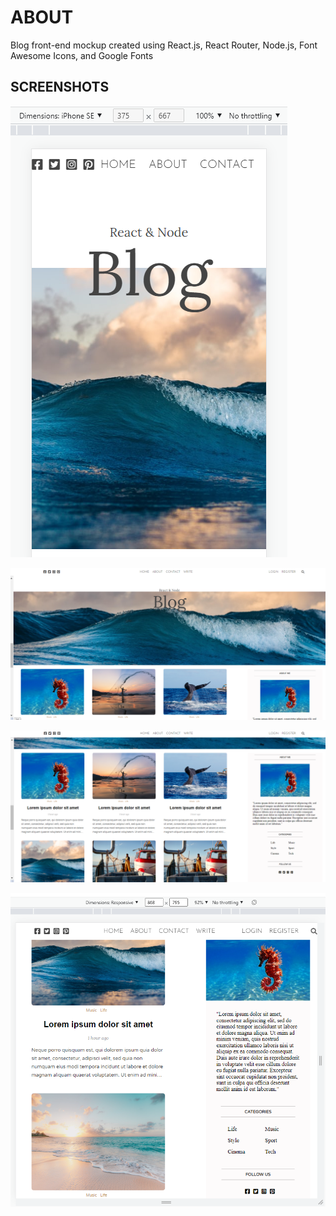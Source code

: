 # ABOUT

Blog front-end mockup created using React.js, React Router, Node.js, Font Awesome Icons, and Google Fonts

## SCREENSHOTS

![mobile_screenshot](./public/images/Screenshot%20(90).png)

![large_screenshot](./public/images/Screenshot%20(99).png)

![large_screenshot](./public/images/Screenshot%20(100).png)

![responsive_screenshot](./public/images/Screenshot%20(102).png)
